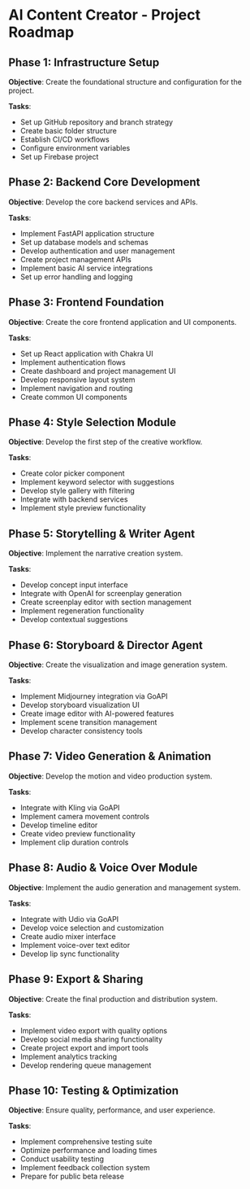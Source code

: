 # AI Content Creator - Project Roadmap

## Phase 1: Infrastructure Setup

**Objective**: Create the foundational structure and configuration for the project.

**Tasks**:
- Set up GitHub repository and branch strategy
- Create basic folder structure
- Establish CI/CD workflows
- Configure environment variables
- Set up Firebase project

## Phase 2: Backend Core Development

**Objective**: Develop the core backend services and APIs.

**Tasks**:
- Implement FastAPI application structure
- Set up database models and schemas
- Develop authentication and user management
- Create project management APIs
- Implement basic AI service integrations
- Set up error handling and logging

## Phase 3: Frontend Foundation

**Objective**: Create the core frontend application and UI components.

**Tasks**:
- Set up React application with Chakra UI
- Implement authentication flows
- Create dashboard and project management UI
- Develop responsive layout system
- Implement navigation and routing
- Create common UI components

## Phase 4: Style Selection Module

**Objective**: Develop the first step of the creative workflow.

**Tasks**:
- Create color picker component
- Implement keyword selector with suggestions
- Develop style gallery with filtering
- Integrate with backend services
- Implement style preview functionality

## Phase 5: Storytelling & Writer Agent

**Objective**: Implement the narrative creation system.

**Tasks**:
- Develop concept input interface
- Integrate with OpenAI for screenplay generation
- Create screenplay editor with section management
- Implement regeneration functionality
- Develop contextual suggestions

## Phase 6: Storyboard & Director Agent

**Objective**: Create the visualization and image generation system.

**Tasks**:
- Implement Midjourney integration via GoAPI
- Develop storyboard visualization UI
- Create image editor with AI-powered features
- Implement scene transition management
- Develop character consistency tools

## Phase 7: Video Generation & Animation

**Objective**: Develop the motion and video production system.

**Tasks**:
- Integrate with Kling via GoAPI
- Implement camera movement controls
- Develop timeline editor
- Create video preview functionality
- Implement clip duration controls

## Phase 8: Audio & Voice Over Module

**Objective**: Implement the audio generation and management system.

**Tasks**:
- Integrate with Udio via GoAPI
- Develop voice selection and customization
- Create audio mixer interface
- Implement voice-over text editor
- Develop lip sync functionality

## Phase 9: Export & Sharing

**Objective**: Create the final production and distribution system.

**Tasks**:
- Implement video export with quality options
- Develop social media sharing functionality
- Create project export and import tools
- Implement analytics tracking
- Develop rendering queue management

## Phase 10: Testing & Optimization

**Objective**: Ensure quality, performance, and user experience.

**Tasks**:
- Implement comprehensive testing suite
- Optimize performance and loading times
- Conduct usability testing
- Implement feedback collection system
- Prepare for public beta release